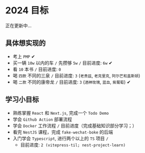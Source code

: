 # 2024 目标

正在更新中...

## 具体想实现的

- 考上 `PMP` ✔
- 买一辆 `10w` 以内的车 `/` 先攒够 `5w` `/` 目前进度: `6w` ✔
- 看 `10` 本书 `/` 目前进度: `0`
- 喝 `四款` 不同的三泉 `/` 目前进度: `3` (`老贵兹`, `老克里克`, `阿尔芒和盖斯顿`)
- 喝 `二款` 不同的康帝龙 `/` 目前进度: `3` (`酒神玫瑰`, `蓝血`, `紫葡萄`) ✔

## 学习小目标

- 熟练掌握 `React` 和 `Next.js`, 完成一个 `Todo Demo`
- 学会 `Github Action` 部署流程
- 学会 `Docker` 工作流程 `/` 目前进度（完成基础知识部分学习；）
- 看完 `NestJS` 课程，完成 `fake-wechat-boke` 的后端
- 入门学会 `Typescript`, 进行两个以上的 `TS` 项目 `/` 
  - 目前进度: `2 (vitepress-til; nest-project-learn)`